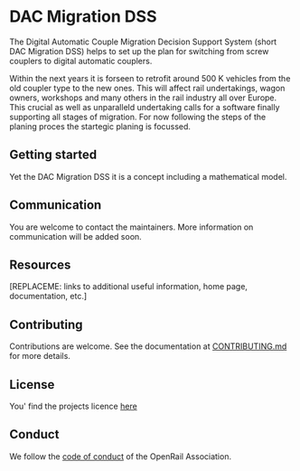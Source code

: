 

# DAC Migration DSS

<!-- [REPLACEME: badges, remove if you don't show any badges] -->

The Digital Automatic Couple Migration Decision Support System (short DAC Migration DSS) helps to set up the plan for switching from screw couplers to digital automatic couplers.

Within the next years it is forseen to retrofit around 500 K vehicles from the old coupler type to the new ones. This will affect rail undertakings, wagon owners, workshops and many others in the
rail industry all over Europe. This crucial as well as unparalleld undertaking calls for a software finally supporting all stages of migration. For now following the steps of the planing proces the
startegic planing is focussed. 

## Getting started

Yet the DAC Migration DSS it is a concept including a mathematical model. 

## Communication

You are welcome to contact the maintainers. More information on communication will be added soon.

## Resources

[REPLACEME: links to additional useful information, home page, documentation, etc.]

## Contributing

Contributions are welcome. See the documentation at [CONTRIBUTING.md](CONTRIBUTING.md) for more details.

## License

You' find the projects licence [here](https://github.com/OpenRailAssociation/dac-migration-dss/blob/main/LICENSE)

## Conduct

We follow the [code of conduct](CODE_OF_CONDUCT.md) of the OpenRail Association.
